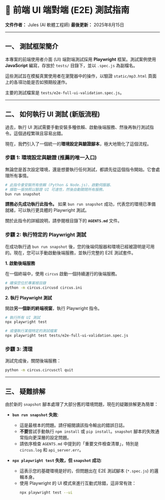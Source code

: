 # 📖 前端 UI 端對端 (E2E) 測試指南

**文件作者：** Jules (AI 軟體工程師)
**最後更新：** 2025年8月15日

---

## 一、 測試框架簡介

本專案的前端使用者介面 (UI) 端對端測試採用 **Playwright** 框架。測試案例使用 **JavaScript** 編寫，存放於 `tests/` 目錄下，並以 `.spec.js` 為副檔名。

這些測試旨在模擬真實使用者在瀏覽器中的操作，以驗證 `static/mp3.html` 頁面上的各項功能是否如預期般運作。

主要的測試檔案是 `tests/e2e-full-ui-validation.spec.js`。

---

## 二、 如何執行 UI 測試 (新版流程)

過去，執行 UI 測試需要手動安裝多種依賴、啟動後端服務、然後再執行測試指令。這個過程繁瑣且容易出錯。

現在，我們引入了一個統一的**環境設定與驗證腳本**，極大地簡化了這個流程。

### 步驟 1: 環境設定與驗證 (推薦的唯一入口)

無論您是首次設定環境，還是想要執行任何測試，都請先從這個指令開始。它會處理所有事情。

```bash
# 此指令會安裝所有依賴 (Python & Node.js)、啟動伺服器、
# 擷取一張快照以驗證 UI 可達性，然後自動關閉所有服務。
bun run snapshot
```

**請務必先成功執行此指令。** 如果 `bun run snapshot` 成功，代表您的環境已準備就緒，可以執行更具體的 Playwright 測試。

關於此指令的詳細說明，請參閱根目錄下的 **`AGENTS.md`** 文件。

### 步驟 2: 執行特定的 Playwright 測試

在成功執行過 `bun run snapshot` 後，您的後端伺服器和環境已經被證明是可用的。現在，您可以手動啟動後端服務，並執行完整的 E2E 測試套件。

**1. 啟動後端服務**

在一個終端中，使用 `circus` 啟動一個持續運行的後端服務。

```bash
# 確保您位於專案根目錄
python -m circus.circusd circus.ini
```

**2. 執行 Playwright 測試**

開啟**另一個新的終端視窗**，執行 Playwright 指令。

```bash
# 執行所有 UI 測試
npx playwright test

# 或僅執行某個特定的測試檔案
npx playwright test tests/e2e-full-ui-validation.spec.js
```

### 步驟 3: 清理

測試完成後，關閉後端服務：
```bash
python -m circus.circusctl quit
```

---

## 三、 疑難排解

由於新的 `snapshot` 腳本處理了大部分舊的環境問題，現在的疑難排解更為簡單：

*   **`bun run snapshot` 失敗**:
    *   這是最根本的問題。請仔細閱讀該指令輸出的錯誤日誌。
    *   **不要**嘗試手動執行 `npm install` 或 `pip install`。`snapshot` 腳本的失敗通常指向更深層的設定問題。
    *   請依序檢查 `AGENTS.md` 中提到的「重要文件檢查清單」，特別是 `circus.log` 和 `api_server.err`。

*   **`npx playwright test` 失敗，但 `snapshot` 成功**:
    *   這表示您的基礎環境是好的，但問題出在 E2E 測試腳本 (`*.spec.js`) 的邏輯本身。
    *   使用 Playwright 的 UI 模式來進行互動式除錯，這非常有效：
        ```bash
        npx playwright test --ui
        ```
